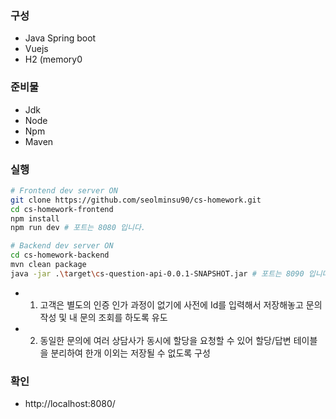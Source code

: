 ### 구성
- Java Spring boot
- Vuejs
- H2 (memory0

### 준비물
- Jdk
- Node
- Npm
- Maven

### 실행
```bash
# Frontend dev server ON
git clone https://github.com/seolminsu90/cs-homework.git
cd cs-homework-frontend
npm install
npm run dev # 포트는 8080 입니다.

# Backend dev server ON
cd cs-homework-backend
mvn clean package
java -jar .\target\cs-question-api-0.0.1-SNAPSHOT.jar # 포트는 8090 입니다.
```

- 1. 고객은 별도의 인증 인가 과정이 없기에 사전에 Id를 입력해서 저장해놓고 문의 작성 및 내 문의 조회를 하도록 유도
- 2. 동일한 문의에 여러 상담사가 동시에 할당을 요청할 수 있어 할당/답변 테이블을 분리하여 한개 이외는 저장될 수 없도록 구성

### 확인
- http://localhost:8080/
